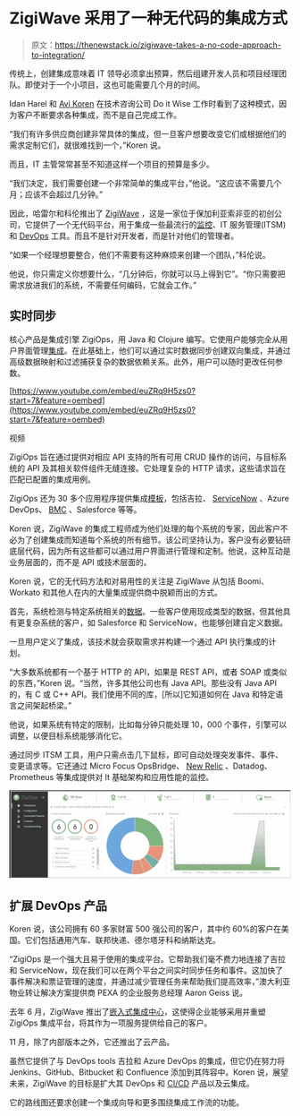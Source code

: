 # ZigiWave 采用了一种无代码的集成方式

> 原文：<https://thenewstack.io/zigiwave-takes-a-no-code-approach-to-integration/>

传统上，创建集成意味着 IT 领导必须拿出预算，然后组建开发人员和项目经理团队。即使对于一个小项目，这也可能需要几个月的时间。

Idan Harel 和 [Avi Koren](https://www.linkedin.com/in/avi-koren-vaknin-ab9466228/?originalSubdomain=il) 在技术咨询公司 Do it Wise 工作时看到了这种模式，因为客户不断要求各种集成，而不是自己完成工作。

“我们有许多供应商创建非常具体的集成，但一旦客户想要改变它们或根据他们的需求定制它们，就很难找到一个，”Koren 说。

而且，IT 主管常常甚至不知道这样一个项目的预算是多少。

“我们决定，我们需要创建一个非常简单的集成平台，”他说。“这应该不需要几个月；应该不会超过几分钟。”

因此，哈雷尔和科伦推出了 [ZigiWave](https://zigiwave.com/) ，这是一家位于保加利亚索非亚的初创公司，它提供了一个无代码平台，用于集成一些最流行的[监控](https://thenewstack.io/category/monitoring/)、IT 服务管理(ITSM)和 [DevOps](https://thenewstack.io/category/devops/) 工具。而且不是针对开发者，而是针对他们的管理者。

“如果一个经理想要整合，他们不需要有这种麻烦来创建一个团队，”科伦说。

他说，你只需定义你想要什么，“几分钟后，你就可以马上得到它”。“你只需要把需求放进我们的系统，不需要任何编码，它就会工作。”

## 实时同步

核心产品是集成引擎 ZigiOps，用 Java 和 Clojure 编写。它使用户能够完全从用户界面管理[集成](https://zigiwave.com/system-integrations/)。在此基础上，他们可以通过实时数据同步创建双向集成，并通过高级数据映射和过滤捕获复杂的数据依赖关系。此外，用户可以随时更改任何参数。

[https://www.youtube.com/embed/euZRq9H5zs0?start=7&feature=oembed](https://www.youtube.com/embed/euZRq9H5zs0?start=7&feature=oembed)

视频

ZigiOps 旨在通过提供对相应 API 支持的所有可用 CRUD 操作的访问，与目标系统的 API 及其相关软件组件无缝连接。它处理复杂的 HTTP 请求，这些请求旨在匹配已配置的集成用例。

ZigiOps 还为 30 多个应用程序提供集成[模板](https://docs.zigiwave.com/zigiops/Available-Templates.23331062.html)，包括吉拉、 [ServiceNow](https://www.servicenow.com/?utm_content=inline-mention) 、Azure DevOps、 [BMC](https://www.bmc.com/?utm_content=inline-mention) 、Salesforce 等等。

Koren 说，ZigiWave 的集成工程师成为他们处理的每个系统的专家，因此客户不必为了创建集成而知道每个系统的所有细节。该公司坚持认为，客户没有必要钻研底层代码，因为所有这些都可以通过用户界面进行管理和定制。他说，这种互动是业务层面的，而不是 API 或技术层面的。

Koren 说，它的无代码方法和对易用性的关注是 ZigiWave 从包括 Boomi、Workato 和其他人在内的大量集成提供商中脱颖而出的方式。

首先，系统检测与特定系统相关的[数据](https://thenewstack.io/category/data/)。一些客户使用现成类型的数据，但其他具有更复杂系统的客户，如 Salesforce 和 ServiceNow，也能够创建自定义数据。

一旦用户定义了集成，该技术就会获取需求并构建一个通过 API 执行集成的计划。

“大多数系统都有一个基于 HTTP 的 API，如果是 REST API，或者 SOAP 或类似的东西，”Koren 说。“当然，许多其他公司也有 Java API。那些没有 Java API 的，有 C 或 C++ API。我们使用不同的库，[所以]它知道如何在 Java 和特定语言之间架起桥梁。”

他说，如果系统有特定的限制，比如每分钟只能处理 10，000 个事件，引擎可以调整，以便目标系统能够消化它。

通过同步 ITSM 工具，用户只需点击几下鼠标，即可自动处理突发事件、事件、变更请求等。它还通过 Micro Focus OpsBridge、 [New Relic](http://newrelic.com/?utm_content=inline-mention) 、Datadog、Prometheus 等集成提供对 It 基础架构和应用性能的监控。

![](img/739982434617309de331e0110a8e01a3.png)

## 扩展 DevOps 产品

Koren 说，该公司拥有 60 多家财富 500 强公司的客户，其中约 60%的客户在美国。它们包括通用汽车、联邦快递、德尔塔牙科和纳斯达克。

“ZigiOps 是一个强大且易于使用的集成平台。它帮助我们毫不费力地连接了吉拉和 ServiceNow，现在我们可以在两个平台之间实时同步任务和事件。这加快了事件解决和票证管理的速度，并通过减少管理任务来帮助我们提高效率，”澳大利亚物业转让解决方案提供商 PEXA 的企业服务总经理 Aaron Geiss 说。

去年 6 月，ZigiWave 推出了[嵌入式集成中心](https://zigiwave.com/embedded-integration-hub/)，这使得企业能够采用并重塑 ZigiOps 集成平台，将其作为一项服务提供给自己的客户。

11 月，除了内部版本之外，它还推出了云产品。

虽然它提供了与 DevOps tools 吉拉和 Azure DevOps 的集成，但它仍在努力将 Jenkins、GitHub、Bitbucket 和 Confluence 添加到其阵容中。Koren 说，展望未来，ZigiWave 的目标是扩大其 DevOps 和 [CI/CD](https://thenewstack.io/category/ci-cd/) 产品以及云集成。

它的路线图还要求创建一个集成向导和更多围绕集成工作流的功能。

<svg xmlns:xlink="http://www.w3.org/1999/xlink" viewBox="0 0 68 31" version="1.1"><title>Group</title> <desc>Created with Sketch.</desc></svg>
